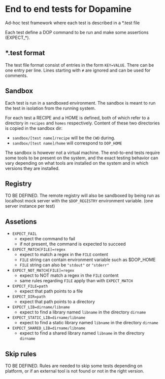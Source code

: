 # End to end tests for Dopamine

Ad-hoc test framework where each test is described in a *.test file

Each test define a DOP command to be run and make some assertions (EXPECT_*).

## *.test format

The test file format consist of entries in the form `KEY=VALUE`.
There can be one entry per line.
Lines starting with `#` are ignored and can be used for comments.

## Sandbox

Each test is run in a sandboxed environment.
The sandbox is meant to run the test in isolation from the running system.

For each test a RECIPE and a HOME is defined, both of which refer to a directory
in `recipes` and `homes` respectively.
Content of these two directories is copied in the sandbox dir:
 - `sandbox/[test name]/recipe` will be the `CWD` during.
 - `sandbox/[test name]/home` will correspond to `DOP_HOME`

The sandbox is however not a virtual machine. The end-to-end tests require some
tools to be present on the system, and the exact testing behavior can vary depending
on what tools are installed on the system and in which versions they are installed.

## Registry

TO BE DEFINED.
The remote registry will also be sandboxed by being run as localhost mock server
with the `$DOP_REGISTRY` environment variable. (one server instance per test)

## Assetions

- `EXPECT_FAIL`
  - expect the command to fail
  - if not present, the command is expected to succeed
- `EXPECT_MATCH[FILE]=regex`
  - expect to match a regex in the `FILE` content
  - `FILE` string can contain environment variable such as $DOP_HOME
  - `FILE` string can also be `"stdout"` or `"stderr"`
- `EXPECT_NOT_MATCH[FILE]=regex`
  - expect to NOT match a regex in the `FILE` content
  - same rules regarding `FILE` apply than with `EXPECT_MATCH`
- `EXPECT_FILE=path`
  - expect that path points to a file
- `EXPECT_DIR=path`
  - expect that path points to a directory
- `EXPECT_LIB=dirname/libname`
  - expect to find a library named `libname` in the directory `dirname`
- `EXPECT_STATIC_LIB=dirname/libname`
  - expect to find a static library named `libname` in the directory `dirname`
- `EXPECT_SHARED_LIB=dirname/libname`
  - expect to find a shared library named `libname` in the directory `dirname`

## Skip rules

TO BE DEFINED.
Rules are needed to skip some tests depending on platform, or if an external
tool is not found or not in the right version.